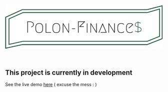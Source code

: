 <p align="center">
  <img src="./public/logo-light.svg" />
</p>
<br>


## This project is currently in development
See the live demo [here](https://polon-finances.vercel.app/) ( excuse the mess : )